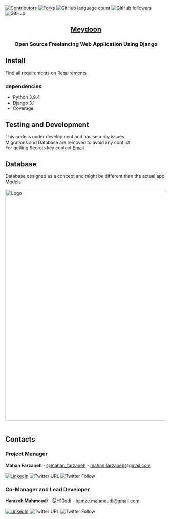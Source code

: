 [![Contributors][contributors-shield]][contributors-url]
[![Forks][forks-shield]][forks-url]
![GitHub language count](https://img.shields.io/github/languages/count/mahanfarzaneh2000/meydoon?style=flat-square)
![GitHub followers](https://img.shields.io/github/followers/mahanfarzaneh2000?style=flat-square)
![GitHub](https://img.shields.io/github/license/mahanfarzaneh2000/meydoon)
</br>
<p align="center">
  <a href="https://github.com/mahanfarzaneh2000/Meydoon"><h2 align="center">Meydoon</h2></a>

  <h3 align="center">Open Source Freelancing Web Application Using Django</h3>
</p>

## Install
Find all requirements on <a href="requirements.txt">Requirements</a>

### dependencies
* Python 3.9.4
* Django 3.1
* Coverage

## Testing and Development
This code is under development and has security issues
</br>
Migrations and Database are removed to avoid any conflict
</br>
For getting Secrets key contact <a href="mahan.farzaneh@gmail.com">Email</a>
</br>

## Database
Database designed as a concept and might be different than the actual app Models
</br></br>
<img src="https://github.com/mahanfarzaneh2000/Meydoon/blob/master/dev/assets/db.png?raw=true" alt="Logo" width="720">
</br></br>

## Contacts

### Project Manager
<b>Mahan Farzaneh</b> - [@mahan_farzaneh](https://twitter.com/mahan_farzaneh) - mahan.farzaneh@gmail.com
</br></br>
<a href="https://www.linkedin.com/in/mahan-farzaneh/">![LinkedIn](https://shields.io/badge/-LinkedIn-black.svg?style=flat&logo=linkedin&color=555)</a>
![Twitter URL](https://img.shields.io/twitter/url?style=flat&url=https%3A%2F%2Ftwitter.com%2Fmahan_farzaneh)
![Twitter Follow](https://img.shields.io/twitter/follow/mahan_farzaneh?style=flat)

### Co-Manager and Lead Developer
<b>Hamzeh Mahmoudi</b> - [@H10odi](https://twitter.com/H10odi) - hamze.mahmoudi@gmail.com
</br></br>
<a href="https://www.linkedin.com/in/hamzeh-mahmoudi-60605b195/">![LinkedIn](https://shields.io/badge/-LinkedIn-black.svg?style=flat&logo=linkedin&color=555)</a>
![Twitter URL](https://img.shields.io/twitter/url?style=flat&url=https%3A%2F%2Ftwitter.com%2FH10odi)
![Twitter Follow](https://img.shields.io/twitter/follow/H10odi?style=flat)





<!-- MARKDOWN LINKS & IMAGES -->
<!-- https://www.markdownguide.org/basic-syntax/#reference-style-links -->
[contributors-shield]: https://img.shields.io/github/contributors/mahanfarzaneh2000/meydoon.svg?style=flat-square
[contributors-url]: https://github.com/mahanfarzaneh2000/Meydoon/graphs/contributors
[forks-shield]: https://img.shields.io/github/forks/mahanfarzaneh2000/meydoon.svg?style=flat-square
[forks-url]: https://github.com/mahanfarzaneh2000/meydoon/network/members
[linkedin-shield]: https://img.shields.io/badge/-LinkedIn-black.svg?style=flat-square&logo=linkedin&colorB=555
[linkedin-url]: https://www.linkedin.com/in/mahan-farzaneh/
